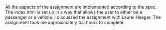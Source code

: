All the aspects of the assignment are implemented according to the spec. The index.html is set up in a way that allows the user to either be a passenger or a vehicle. I discussed the assignment with Laurel Haeger. The assignment took me approximately 4.5 hours to complete. 